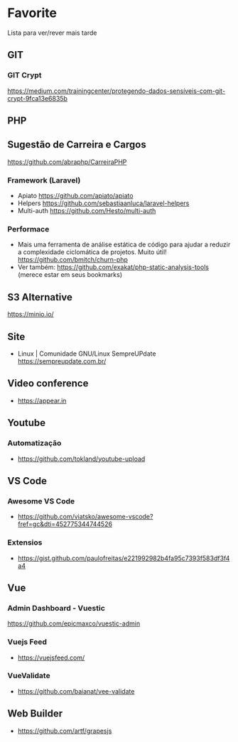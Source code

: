 # Favorite
Lista para ver/rever mais tarde

## GIT
### GIT Crypt
https://medium.com/trainingcenter/protegendo-dados-sensíveis-com-git-crypt-9fca13e6835b


## PHP
## Sugestão de Carreira e Cargos
https://github.com/abraphp/CarreiraPHP

### Framework (Laravel)
- Apiato
    https://github.com/apiato/apiato
- Helpers
    https://github.com/sebastiaanluca/laravel-helpers
- Multi-auth
    https://github.com/Hesto/multi-auth

### Performace
- Mais uma ferramenta de análise estática de código para ajudar a reduzir a complexidade ciclomática de projetos. Muito útil!
https://github.com/bmitch/churn-php
 - Ver também: https://github.com/exakat/php-static-analysis-tools (merece estar em seus bookmarks)

## S3 Alternative
https://minio.io/

## Site
- Linux | Comunidade GNU/Linux SempreUPdate
      https://sempreupdate.com.br/

## Video conference
- https://appear.in

## Youtube
### Automatização
- https://github.com/tokland/youtube-upload

## VS Code
###  Awesome VS Code
- https://github.com/viatsko/awesome-vscode?fref=gc&dti=452775344744526

### Extensios
- https://gist.github.com/paulofreitas/e221992982b4fa95c7393f583df3f4a4

## Vue
### Admin Dashboard - Vuestic
https://github.com/epicmaxco/vuestic-admin

### Vuejs Feed
- https://vuejsfeed.com/

### VueValidate
- https://github.com/baianat/vee-validate

## Web Builder
- https://github.com/artf/grapesjs
